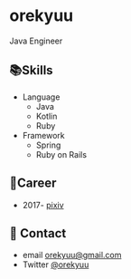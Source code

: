 # orekyuu
Java Engineer

## 📚Skills
- Language
  - Java
  - Kotlin
  - Ruby
- Framework
  - Spring
  - Ruby on Rails

## 🧳Career
- 2017- [pixiv](https://www.pixiv.co.jp/)

## 📧 Contact
- email orekyuu@gmail.com
- Twitter [@orekyuu](https://twitter.com/orekyuu)
